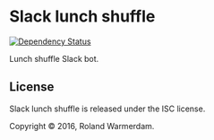 # Slack lunch shuffle

[![Dependency Status](https://david-dm.org/segmentio/slack-lunch-shuffle/status.svg)](https://david-dm.org/segmentio/slack-lunch-shuffle)

Lunch shuffle Slack bot.


License
-------
Slack lunch shuffle is released under the ISC license.

Copyright © 2016, Roland Warmerdam.
